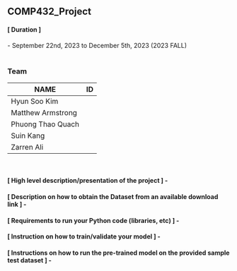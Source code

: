 ## COMP432_Project

<h4>[ Duration ]</h4>
- September 22nd, 2023 to December 5th, 2023 (2023 FALL)


<br>
<br>

<h3> Team </h2>

| NAME | ID | 
| --- |  --- | 
| Hyun Soo Kim |  | 
| Matthew Armstrong |  | 
| Phuong Thao Quach |  | 
| Suin Kang |  | 
| Zarren Ali |  | 

<br>

<h4>[ High level description/presentation of the project ]
-

<h4>[ Description on how to obtain the Dataset from an available download link ]
-

<h4>[ Requirements to run your Python code (libraries, etc) ]
-

<h4>[ Instruction on how to train/validate your model ]
-

<h4>[ Instructions on how to run the pre-trained model on the provided sample test dataset ]
-





